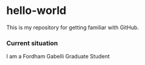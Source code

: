 # hello-world
This is my repository for getting familiar with GitHub.

### Current situation
I am a Fordham Gabelli Graduate Student
